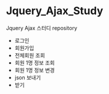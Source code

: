 # Jquery_Ajax_Study
Jquery Ajax 스터디 repository


- 로그인
- 회원가입
- 전체회원 조회
- 회원 1명 정보 조회
- 회원 1명 정보 변경
- json 보내기
- 받기 

